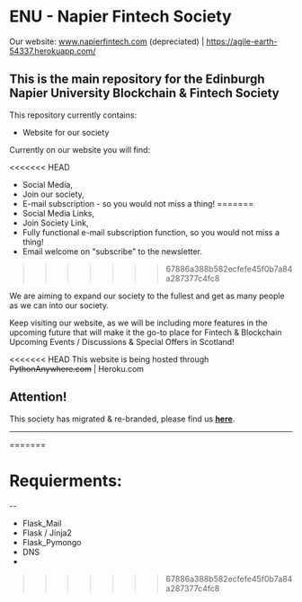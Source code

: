 # ENU - Napier Fintech Society

Our website: www.napierfintech.com (depreciated) | https://agile-earth-54337.herokuapp.com/

This is the main repository for the Edinburgh Napier University Blockchain & Fintech Society
--

This repository currently contains:
- Website for our society

Currently on our website you will find:

<<<<<<< HEAD
- Social Media,
- Join our society,
- E-mail subscription - so you would not miss a thing!
=======
- Social Media Links,
- Join Society Link,
- Fully functional e-mail subscription function, so you would not miss a thing!
- Email welcome on "subscribe" to the newsletter.
>>>>>>> 67886a388b582ecfefe45f0b7a84a287377c4fc8

We are aiming to expand our society to the fullest and get as many people as we can into our society.

Keep visiting our website, as we will be including more features in the upcoming future that will make it the go-to place for Fintech & Blockchain Upcoming Events / Discussions & Special Offers in Scotland!

<<<<<<< HEAD
This website is being hosted through ~~PythonAnywhere.com~~ | Heroku.com

## Attention!

This society has migrated & re-branded, please find us __[here](https://github.com/migbash/enuets)__.

---
=======
# Requierments:
--
- Flask_Mail
- Flask / Jinja2
- Flask_Pymongo
- DNS
- 
>>>>>>> 67886a388b582ecfefe45f0b7a84a287377c4fc8
